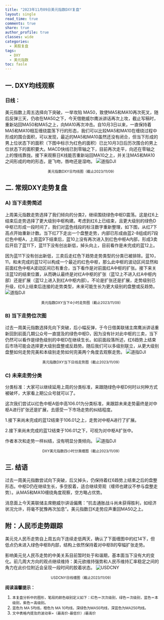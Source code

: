 ```yaml
---
title: "2023年11月09日美元指数DXY复盘"
layout: single
read_time: true
comments: true
share: true
author_profile: true
classes: wide
categories:
  - 美股复盘
tags:
  - DXY
  - 美元指数
toc: fasle
---
```

## 一. DXY均线观察
### 日线：
美元指数上周五选择向下突破，一举攻陷 MA50，致使MA5和MA10再次死叉，随后反弹三天，仍收在MA50之下，今天借鲍威尔鹰派讲话再次上攻，截止写稿时，重新站回MA50和MA5之上，向MA10再次冲击。自10月3日以来，一直保持着MA5和MA10相互缠绕震荡下行的形态，我们可以比较MA5和MA10在缠绕过程中形成的围合面积，可以发现，最近的MA5和MA10虽然还没有闭合，但当下形成的男上位状态下的面积（下图中标示为红色的面积）已比10月3日后历次围合的男上位状态下的面积要大。MACD快线已到零轴之下，目前再次走平，向还在零轴之上的慢线靠拢。接下来观察日K线能否重新站回MA10之上，并关注MA5和MA10之间形成的吻的形态，是飞吻，唇吻还是湿吻。
 ![道指DJI](https://image.olim.cc/2023-11-09-DXY-day.png)
<small><center>美元指数DXY日均线图（截止2023/11/09）</center></small>
## 二. 常规DXY走势复盘
### A) 当下走势简述
上周美元指数走势选择了我们倾向的分类2，继续围绕绿色中枢D震荡。这是红6上结束后走势选择了更大级别中枢构建。考虑到红6上已结束，且更大级别的绿色D中枢已形成一段时间了，我们对蓝色线段的标注数字重新整理，如下图，从红7下高点开始重新计数。当下红7下走出一个盘整走势，内部已形成由蓝2-8组成的7段红色中枢A，上周蓝9下结束后，蓝10上没有再次进入到红色中枢A内部，形成3卖后开启了蓝11下，蓝11下没有创出新低，掉头向上，目前看作是未完成的蓝12上。

因为蓝11下没有创出新低，三卖后走红色下趋势走势类型的分类已被排除。蓝10，11，和未完成的蓝12可以构成一个最近的红色中枢，那么此中枢的波动区间显然和前面红色中枢A波动区间已有重合，当下看作是对前面红A中枢的扩张。接下来关注蓝12的结束位置，从而确认最终是对红A中枢的扩张（蓝12上不进入红A中枢内部）还是扩展（蓝12上进入到红A中枢内部）。不论是扩张还是扩展，走势级别已升级，红6上结束后连接的走势类型，未来可能生长为更大级别的盘整或反趋势。
 ![道指DJI](https://image.olim.cc/2023-11-09-DXY-hour.png)
<small><center>美元指数DXY当下4小时走势图（截止2023/11/09）</center></small>
### B) 当下走势位次图
过去一周美元指数选择先向下突破，后小幅反弹，于今日借美联储主席鹰派讲话重新回到前面几期公众号一直提及的绿色中枢D，因为没有针对此中枢的三卖，当下仍然可以看作是绿色级别的中枢D在继续生长。如前面段落所述，红6趋势上结束后市场可能会选择更大级别盘整或反趋势。随后我们可以多级别联立，从更大级别盘整如何走势完美和本级别走势如何完美两个角度去观察走势。
 ![道指DJI](https://image.olim.cc/2023-11-09-DXY-day-1.png)
<small><center>美元指数DXY当下日线走势图（截止2023/11/09）</center></small>

### C) 未来走势分类

分类标准：大家可以继续延用上周的分类标准，来跟随绿色中枢D何时以何种方式被破坏，大家看上期公众号就可以了。

这次我们尝试以红色中枢A低中高106.01为分类标准，来跟踪未来走势最终是对中枢A进行扩张还是扩展，去感受一下市场走势的纠结程度。

1.接下来尚未完成的蓝12结束于106.01之上，走势对中枢A进行了扩展。

2.接下来尚未完成的蓝12结束于106.01之下，可视为对中枢A扩张中。

作者本次和走势一样纠结，没有明显分类倾向。
 ![道指DJI](https://image.olim.cc/2023-11-09-DXY-hour-fl.png)
<small><center>DXY美元指数四小时分类缠图（截止2023/11/09）</center></small>
## 三. 结语
过去一周美元指数尝试向下突破，后又掉头，仍保持着红6趋势上结束之后的盘整形态。中枢D仍在继续生长，多空胶着，适合继续旁观（缠师也建议不参与盘整走势）。从MA5和MA10缠绕角度观察，空方略占优势。

消息面上今天美联储主席鲍威尔讲话偏鹰：”抗击通胀战斗尚未获得胜利，如经济状况允许，将毫不犹豫再次加息”。美元指数日K走势应声重回MA50之上。

## 附：人民币走势跟踪
美元兑人民币走势自上周五向下连续走低两天，确认了下面缠图中的红14下，但低点仍未进入绿色中枢B内部，结构上依然保持着对中枢B的窄幅扩张走势。

影响美元兑人民币走势的中美关系目前暂时处于和谐期，基本面当下没有大的变化。前几周大方向的观点继续维持：美元欲维持强势和人民币维持汇率稳定之间的角力在此价位附近会呈现一段时间的胶着状态。
 ![USDCNY](https://image.olim.cc/2023-11-09-USDCNY-day.png)
<small><center>USDCNY日线缠图（截止2023/11/09）</center></small>

**阅读温馨提示：** 
1. <small>本复盘分析中的图形，笔段的颜色级别定义如下：红色＝次次级别，绿色＝次级别，蓝色＝本级别，紫色＝高级别。</small> 
2. <small>蓝色为 MA 5均线，橙色为 MA 10均线，深绿色为MA50均线，深蓝色为MA250均线。</small> 
3. <small>文中表格内提及的波动率=（最高价-最低价）/最高价 </small>
